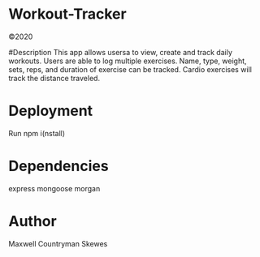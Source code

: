 # Workout-Tracker
©2020

#Description
This app allows usersa to view, create and track daily workouts. Users are able to log multiple exercises. Name, type, weight, sets, reps, and duration of exercise can be tracked. Cardio exercises will track the distance traveled.

# Deployment
Run npm i(nstall)

# Dependencies
express
mongoose
morgan

# Author
Maxwell Countryman Skewes
